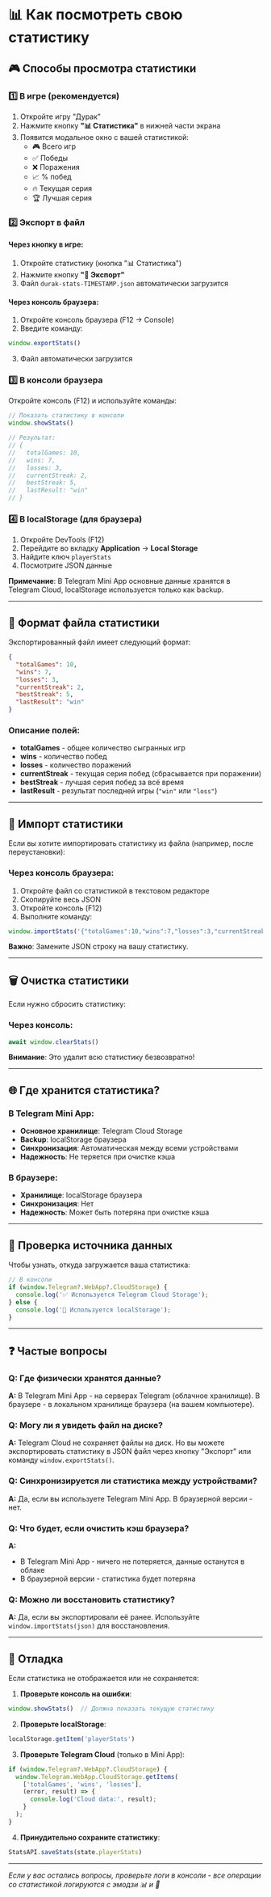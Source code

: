 # 📊 Как посмотреть свою статистику

## 🎮 Способы просмотра статистики

### 1️⃣ **В игре (рекомендуется)**

1. Откройте игру "Дурак"
2. Нажмите кнопку **"📊 Статистика"** в нижней части экрана
3. Появится модальное окно с вашей статистикой:
   - 🎮 Всего игр
   - ✅ Победы
   - ❌ Поражения
   - 📈 % побед
   - 🔥 Текущая серия
   - 🏆 Лучшая серия

### 2️⃣ **Экспорт в файл**

#### Через кнопку в игре:
1. Откройте статистику (кнопка "📊 Статистика")
2. Нажмите кнопку **"💾 Экспорт"**
3. Файл `durak-stats-TIMESTAMP.json` автоматически загрузится

#### Через консоль браузера:
1. Откройте консоль браузера (F12 → Console)
2. Введите команду:
```javascript
window.exportStats()
```
3. Файл автоматически загрузится

### 3️⃣ **В консоли браузера**

Откройте консоль (F12) и используйте команды:

```javascript
// Показать статистику в консоли
window.showStats()

// Результат:
// {
//   totalGames: 10,
//   wins: 7,
//   losses: 3,
//   currentStreak: 2,
//   bestStreak: 5,
//   lastResult: "win"
// }
```

### 4️⃣ **В localStorage (для браузера)**

1. Откройте DevTools (F12)
2. Перейдите во вкладку **Application** → **Local Storage**
3. Найдите ключ `playerStats`
4. Посмотрите JSON данные

**Примечание**: В Telegram Mini App основные данные хранятся в Telegram Cloud, localStorage используется только как backup.

---

## 📂 Формат файла статистики

Экспортированный файл имеет следующий формат:

```json
{
  "totalGames": 10,
  "wins": 7,
  "losses": 3,
  "currentStreak": 2,
  "bestStreak": 5,
  "lastResult": "win"
}
```

### Описание полей:

- **totalGames** - общее количество сыгранных игр
- **wins** - количество побед
- **losses** - количество поражений
- **currentStreak** - текущая серия побед (сбрасывается при поражении)
- **bestStreak** - лучшая серия побед за всё время
- **lastResult** - результат последней игры (`"win"` или `"loss"`)

---

## 🔄 Импорт статистики

Если вы хотите импортировать статистику из файла (например, после переустановки):

### Через консоль браузера:

1. Откройте файл со статистикой в текстовом редакторе
2. Скопируйте весь JSON
3. Откройте консоль (F12)
4. Выполните команду:

```javascript
window.importStats('{"totalGames":10,"wins":7,"losses":3,"currentStreak":2,"bestStreak":5,"lastResult":"win"}')
```

**Важно**: Замените JSON строку на вашу статистику.

---

## 🗑️ Очистка статистики

Если нужно сбросить статистику:

### Через консоль:
```javascript
await window.clearStats()
```

**Внимание**: Это удалит всю статистику безвозвратно!

---

## 🌐 Где хранится статистика?

### В Telegram Mini App:
- **Основное хранилище**: Telegram Cloud Storage
- **Backup**: localStorage браузера
- **Синхронизация**: Автоматическая между всеми устройствами
- **Надежность**: Не теряется при очистке кэша

### В браузере:
- **Хранилище**: localStorage браузера
- **Синхронизация**: Нет
- **Надежность**: Может быть потеряна при очистке кэша

---

## 📱 Проверка источника данных

Чтобы узнать, откуда загружается ваша статистика:

```javascript
// В консоли
if (window.Telegram?.WebApp?.CloudStorage) {
  console.log('✅ Используется Telegram Cloud Storage');
} else {
  console.log('📱 Используется localStorage');
}
```

---

## ❓ Частые вопросы

### Q: Где физически хранятся данные?
**A:** В Telegram Mini App - на серверах Telegram (облачное хранилище). В браузере - в локальном хранилище браузера (на вашем компьютере).

### Q: Могу ли я увидеть файл на диске?
**A:** Telegram Cloud не сохраняет файлы на диск. Но вы можете экспортировать статистику в JSON файл через кнопку "Экспорт" или команду `window.exportStats()`.

### Q: Синхронизируется ли статистика между устройствами?
**A:** Да, если вы используете Telegram Mini App. В браузерной версии - нет.

### Q: Что будет, если очистить кэш браузера?
**A:** 
- В Telegram Mini App - ничего не потеряется, данные останутся в облаке
- В браузерной версии - статистика будет потеряна

### Q: Можно ли восстановить статистику?
**A:** Да, если вы экспортировали её ранее. Используйте `window.importStats(json)` для восстановления.

---

## 🔧 Отладка

Если статистика не отображается или не сохраняется:

1. **Проверьте консоль на ошибки**:
```javascript
window.showStats()  // Должна показать текущую статистику
```

2. **Проверьте localStorage**:
```javascript
localStorage.getItem('playerStats')
```

3. **Проверьте Telegram Cloud** (только в Mini App):
```javascript
if (window.Telegram?.WebApp?.CloudStorage) {
  window.Telegram.WebApp.CloudStorage.getItems(
    ['totalGames', 'wins', 'losses'], 
    (error, result) => {
      console.log('Cloud data:', result);
    }
  );
}
```

4. **Принудительно сохраните статистику**:
```javascript
StatsAPI.saveStats(state.playerStats)
```

---

*Если у вас остались вопросы, проверьте логи в консоли - все операции со статистикой логируются с эмодзи 📊 и 💾*
